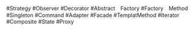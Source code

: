 #Strategy
#Observer
#Decorator
#Abstract　Factory
#Factory　Method
#Singleton
#Command
#Adapter
#Facade
#TemplatMethod
#Iterator
#Composite
#State
#Proxy